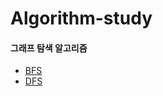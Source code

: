 # Algorithm-study

#### 그래프 탐색 알고리즘

- [BFS](https://github.com/Lee-Seungchan/algorithm-study/blob/master/BFS.md)
- [DFS](https://github.com/Lee-Seungchan/algorithm-study/blob/master/DFS.md)
